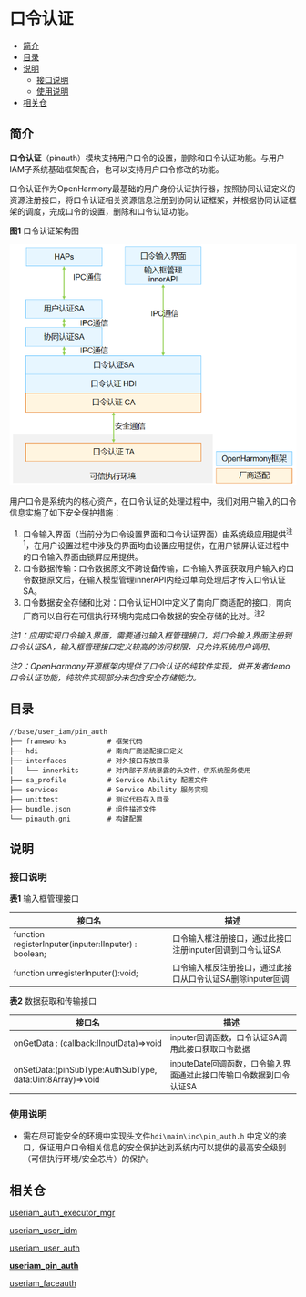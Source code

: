 # 口令认证

- [简介](#简介)
- [目录](#目录)
- [说明](#说明)
  - [接口说明](#接口说明)
  - [使用说明](#使用说明)
- [相关仓](#相关仓)


## 简介

**口令认证**（pinauth）模块支持用户口令的设置，删除和口令认证功能。与用户IAM子系统基础框架配合，也可以支持用户口令修改的功能。

口令认证作为OpenHarmony最基础的用户身份认证执行器，按照协同认证定义的资源注册接口，将口令认证相关资源信息注册到协同认证框架，并根据协同认证框架的调度，完成口令的设置，删除和口令认证功能。

**图1** 口令认证架构图

<img src="figures/口令认证架构图.png" alt="口令认证架构图" style="zoom:80%;" />



用户口令是系统内的核心资产，在口令认证的处理过程中，我们对用户输入的口令信息实施了如下安全保护措施：

1. 口令输入界面（当前分为口令设置界面和口令认证界面）由系统级应用提供<sup>注1</sup>，在用户设置过程中涉及的界面均由设置应用提供，在用户锁屏认证过程中的口令输入界面由锁屏应用提供。
2. 口令数据传输：口令数据原文不跨设备传输，口令输入界面获取用户输入的口令数据原文后，在输入模型管理innerAPI内经过单向处理后才传入口令认证SA。
3. 口令数据安全存储和比对：口令认证HDI中定义了南向厂商适配的接口，南向厂商可以自行在可信执行环境内完成口令数据的安全存储的比对。<sup>注2</sup>

*注1：应用实现口令输入界面，需要通过输入框管理接口，将口令输入界面注册到口令认证SA，输入框管理接口定义较高的访问权限，只允许系统用户调用。*

*注2：OpenHarmony开源框架内提供了口令认证的纯软件实现，供开发者demo口令认证功能，纯软件实现部分未包含安全存储能力。*

## 目录

```undefined
//base/user_iam/pin_auth
├── frameworks			# 框架代码
├── hdi					# 南向厂商适配接口定义
├── interfaces			# 对外接口存放目录
│   └── innerkits		# 对内部子系统暴露的头文件，供系统服务使用
├── sa_profile			# Service Ability 配置文件
├── services			# Service Ability 服务实现
├── unittest			# 测试代码存入目录
├── bundle.json			# 组件描述文件
└── pinauth.gni			# 构建配置
```


## 说明

### 接口说明

**表1** 输入框管理接口

| 接口名  | 描述                             |
| ------ | -------------------------------- |
| function registerInputer(inputer:IInputer) : boolean; | 口令输入框注册接口，通过此接口注册inputer回调到口令认证SA   |
| function unregisterInputer():void;                    | 口令输入框反注册接口，通过此接口从口令认证SA删除inputer回调 |

**表2** 数据获取和传输接口

| 接口名 | 描述                       |
| ------ | -------------------------------- |
| onGetData : (callback:IInputData)=>void | inputer回调函数，口令认证SA调用此接口获取口令数据 |
| onSetData:(pinSubType:AuthSubType, data:Uint8Array)=>void | inputeDate回调函数，口令输入界面通过此接口传输口令数据到口令认证SA |

### 使用说明

- 需在尽可能安全的环境中实现头文件```hdi\main\inc\pin_auth.h``` 中定义的接口，保证用户口令相关信息的安全保护达到系统内可以提供的最高安全级别（可信执行环境/安全芯片）的保护。

## 相关仓

[useriam_auth_executor_mgr](https://gitee.com/openharmony-sig/useriam_coauth)

[useriam_user_idm](https://gitee.com/openharmony-sig/useriam_useridm)

[useriam_user_auth](https://gitee.com/openharmony-sig/useriam_userauth)

**[useriam_pin_auth](https://gitee.com/openharmony-sig/useriam_pinauth)**

[useriam_faceauth](https://gitee.com/openharmony/useriam_faceauth)

